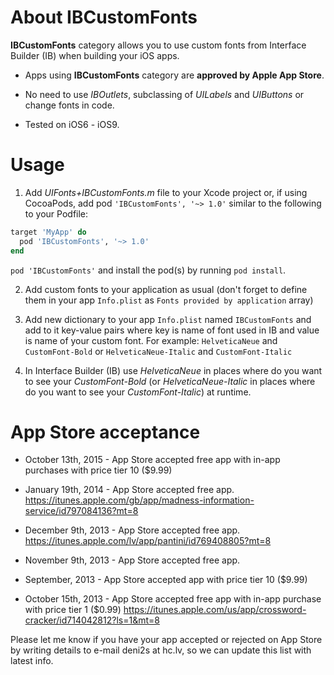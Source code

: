 About IBCustomFonts
===================

**IBCustomFonts** category allows you to use custom fonts from Interface Builder (IB) when building your iOS apps.

* Apps using **IBCustomFonts** category are **approved by Apple App Store**.

* No need to use *IBOutlets*, subclassing of *UILabels* and *UIButtons* or change fonts in code.

* Tested on iOS6 - iOS9.
    
Usage
=====

1. Add *UIFonts+IBCustomFonts.m* file to your Xcode project or, if using CocoaPods, add pod `'IBCustomFonts', '~> 1.0'` similar to the following to your Podfile:

```ruby
target 'MyApp' do
  pod 'IBCustomFonts', '~> 1.0'
end
```
`pod 'IBCustomFonts'` and install the pod(s) by running `pod install`.

2. Add custom fonts to your application as usual (don't forget to define them in your app `Info.plist` as `Fonts provided by application` array)

3. Add new dictionary to your app `Info.plist` named `IBCustomFonts` and add to it key-value pairs where key is name of font used in IB and value is name of your custom font.
    For example: `HelveticaNeue` and `CustomFont-Bold` or `HelveticaNeue-Italic` and `CustomFont-Italic`
    
4. In Interface Builder (IB) use *HelveticaNeue* in places where do you want to see your *CustomFont-Bold* (or *HelveticaNeue-Italic* in places where do you want to see your *CustomFont-Italic*) at runtime.

App Store acceptance
====================
* October 13th, 2015 - App Store accepted free app with in-app purchases with price tier 10 ($9.99)

* January 19th, 2014 - App Store accepted free app. https://itunes.apple.com/gb/app/madness-information-service/id797084136?mt=8

* December 9th, 2013 - App Store accepted free app. https://itunes.apple.com/lv/app/pantini/id769408805?mt=8

* November 9th, 2013 - App Store accepted free app.

* September, 2013 - App Store accepted app with price tier 10 ($9.99)

* October 15th, 2013 - App Store accepted free app with in-app purchase with price tier 1 ($0.99) https://itunes.apple.com/us/app/crossword-cracker/id714042812?ls=1&mt=8

Please let me know if you have your app accepted or rejected on App Store by writing details to e-mail deni2s at hc.lv, so we can update this list with latest info.
